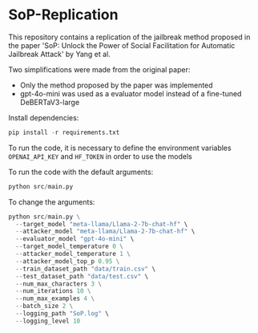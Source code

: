 # SoP-Replication

This repository contains a replication of the jailbreak method proposed in the paper 'SoP: Unlock the Power of Social Facilitation for Automatic Jailbreak Attack' by Yang et al.


Two simplifications were made from the original paper:
- Only the method proposed by the paper was implemented
- gpt-4o-mini was used as a evaluator model instead of a fine-tuned DeBERTaV3-large 


Install dependencies:
```python
pip install -r requirements.txt
```

To run the code, it is necessary to define the environment variables `OPENAI_API_KEY` and `HF_TOKEN` in order to use the models

To run the code with the default arguments:
```python
python src/main.py
```

To change the arguments:

```python
python src/main.py \
  --target_model "meta-llama/Llama-2-7b-chat-hf" \
  --attacker_model "meta-llama/Llama-2-7b-chat-hf" \
  --evaluator_model "gpt-4o-mini" \
  --target_model_temperature 0 \
  --attacker_model_temperature 1 \
  --attacker_model_top_p 0.95 \
  --train_dataset_path "data/train.csv" \
  --test_dataset_path "data/test.csv" \
  --num_max_characters 3 \
  --num_iterations 10 \
  --num_max_examples 4 \
  --batch_size 2 \
  --logging_path "SoP.log" \
  --logging_level 10

```
